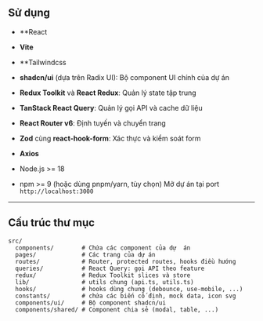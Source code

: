 ## Sử dụng

- \*\*React
- **Vite**
- \*\*Tailwindcss
- **shadcn/ui** (dựa trên Radix UI): Bộ component UI chính của dự án
- **Redux Toolkit** và **React Redux**: Quản lý state tập trung
- **TanStack React Query**: Quản lý gọi API và cache dữ liệu
- **React Router v6**: Định tuyến và chuyển trang
- **Zod** cùng **react-hook-form**: Xác thực và kiểm soát form
- **Axios**

- Node.js >= 18
- npm >= 9 (hoặc dùng pnpm/yarn, tùy chọn)
Mở dự án tại port `http://localhost:3000`

---

## Cấu trúc thư mục

```
src/
  components/        # Chứa các component của dự  án
  pages/             # Các trang của dự án
  routes/            # Router, protected routes, hooks điều hướng
  queries/           # React Query: gọi API theo feature
  redux/             # Redux Toolkit slices và store
  lib/               # utils chung (api.ts, utils.ts)
  hooks/             # hooks dùng chung (debounce, use-mobile, ...)
  constants/         # chứa các biến cố định, mock data, icon svg
  components/ui/     # Bộ component shadcn/ui
  components/shared/ # Component chia sẻ (modal, table, ...)
```
